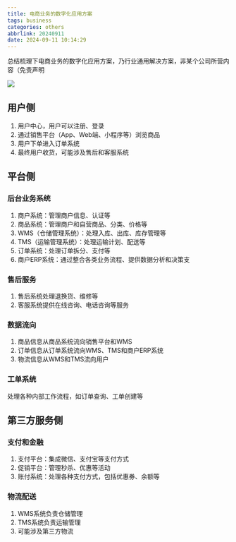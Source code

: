 ```yaml
---
title: 电商业务的数字化应用方案
tags: business
categories: others
abbrlink: 20240911
date: 2024-09-11 10:14:29
---
```


总结梳理下电商业务的数字化应用方案，乃行业通用解决方案，非某个公司所营内容（免责声明

![](https://cdn.jsdelivr.net/gh/jiechen257/personal-gallery@main/img/202409111014291.png)

## 用户侧

1. 用户中心，用户可以注册、登录
2. 通过销售平台（App、Web端、小程序等）浏览商品
3. 用户下单进入订单系统
4. 最终用户收货，可能涉及售后和客服系统

## 平台侧

### 后台业务系统

1. 商户系统：管理商户信息、认证等
2. 商品系统：管理商户和自营商品、分类、价格等
3. WMS（仓储管理系统）：处理入库、出库、库存管理等
4. TMS（运输管理系统）：处理运输计划、配送等
5. 订单系统：处理订单拆分、支付等
6. 商户ERP系统：通过整合各类业务流程、提供数据分析和决策支

### 售后服务
1. 售后系统处理退换货、维修等
2. 客服系统提供在线咨询、电话咨询等服务

### 数据流向
1. 商品信息从商品系统流向销售平台和WMS
2. 订单信息从订单系统流向WMS、TMS和商户ERP系统
3. 物流信息从WMS和TMS流向用户

### 工单系统
处理各种内部工作流程，如订单查询、工单创建等

## 第三方服务侧

### 支付和金融
1. 支付平台：集成微信、支付宝等支付方式
2. 促销平台：管理秒杀、优惠等活动
3. 账付系统：处理各种支付方式，包括优惠券、余额等

### 物流配送
1. WMS系统负责仓储管理
2. TMS系统负责运输管理
3. 可能涉及第三方物流

